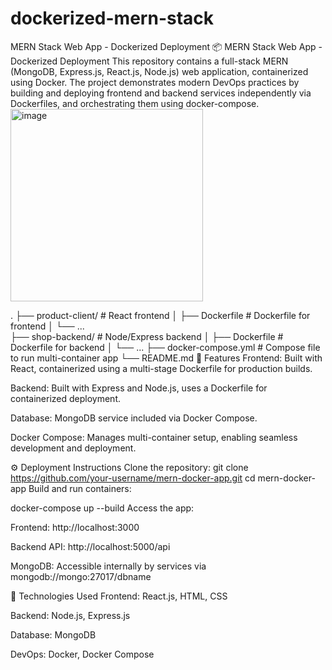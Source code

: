 # dockerized-mern-stack
MERN Stack Web App - Dockerized Deployment
📦 MERN Stack Web App - Dockerized Deployment
This repository contains a full-stack MERN (MongoDB, Express.js, React.js, Node.js) web application, containerized using Docker. The project demonstrates modern DevOps practices by building and deploying frontend and backend services independently via Dockerfiles, and orchestrating them using docker-compose.
<img width="308" alt="image" src="https://github.com/user-attachments/assets/a15efb0f-e4d0-42ff-9056-d92faf01222d" />

.
├── product-client/                  # React frontend
│   ├── Dockerfile           # Dockerfile for frontend
│   └── ...                  
├── shop-backend/                  # Node/Express backend
│   ├── Dockerfile           # Dockerfile for backend
│   └── ...
├── docker-compose.yml       # Compose file to run multi-container app
└── README.md
🚀 Features
Frontend: Built with React, containerized using a multi-stage Dockerfile for production builds.

Backend: Built with Express and Node.js, uses a Dockerfile for containerized deployment.

Database: MongoDB service included via Docker Compose.

Docker Compose: Manages multi-container setup, enabling seamless development and deployment.

⚙️ Deployment Instructions
Clone the repository:
git clone https://github.com/your-username/mern-docker-app.git
cd mern-docker-app
Build and run containers:

docker-compose up --build
Access the app:

Frontend: http://localhost:3000

Backend API: http://localhost:5000/api

MongoDB: Accessible internally by services via mongodb://mongo:27017/dbname

📁 Technologies Used
Frontend: React.js, HTML, CSS

Backend: Node.js, Express.js

Database: MongoDB

DevOps: Docker, Docker Compose
